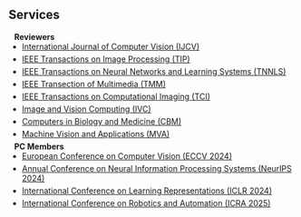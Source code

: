 ## Services

<h4 style="margin:0 10px 0;">Reviewers</h4>

<ul style="margin:0 0 5px;">
  <li><a href="[http://cvpr2024.thecvf.com/](https://link.springer.com/journal/11263)"><autocolor>International Journal of Computer Vision (IJCV)</autocolor></a></li>
</ul> 

<ul style="margin:0 0 5px;">
  <li><a href="[http://cvpr2024.thecvf.com/]()"><autocolor>IEEE Transactions on Image Processing (TIP)</autocolor></a></li>
</ul> 

<ul style="margin:0 0 5px;">
  <li><a href="[http://cvpr2024.thecvf.com/]()"><autocolor>IEEE Transactions on Neural Networks and Learning Systems (TNNLS)</autocolor></a></li>
</ul> 

<ul style="margin:0 0 5px;">
  <li><a href="[http://cvpr2024.thecvf.com/]()"><autocolor>IEEE Transection of Multimedia (TMM)</autocolor></a></li>
</ul> 

<ul style="margin:0 0 5px;">
  <li><a href="[http://cvpr2024.thecvf.com/]()"><autocolor>IEEE Transactions on Computational Imaging (TCI)</autocolor></a></li>
</ul> 

<ul style="margin:0 0 5px;">
  <li><a href="[http://cvpr2024.thecvf.com/]()"><autocolor>Image and Vision Computing (IVC)</autocolor></a></li>
</ul> 

<ul style="margin:0 0 5px;">
  <li><a href="[http://cvpr2024.thecvf.com/]()"><autocolor>Computers in Biology and Medicine (CBM)</autocolor></a></li>
</ul> 

<ul style="margin:0 0 5px;">
  <li><a href="[http://cvpr2024.thecvf.com/]()"><autocolor>Machine Vision and Applications (MVA)</autocolor></a></li>
</ul> 

<h4 style="margin:0 10px 0;">PC Members</h4>

<ul style="margin:0 0 5px;">
  <li><a href="http://cvpr2024.thecvf.com/"><autocolor>European Conference on Computer Vision (ECCV 2024)</autocolor></a></li>
</ul> 

<ul style="margin:0 0 5px;">
  <li><a href="http://cvpr2024.thecvf.com/"><autocolor>Annual Conference on Neural Information Processing Systems (NeurIPS 2024)</autocolor></a></li>
</ul> 

<ul style="margin:0 0 5px;">
  <li><a href="http://cvpr2024.thecvf.com/"><autocolor>International Conference on Learning Representations (ICLR 2024)</autocolor></a></li>
</ul> 

<ul style="margin:0 0 5px;">
  <li><a href="http://cvpr2024.thecvf.com/"><autocolor>International Conference on Robotics and Automation (ICRA 2025)</autocolor></a></li>
</ul> 
